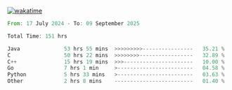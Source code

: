 [![wakatime](https://wakatime.com/badge/user/5970ac98-85fb-4bfd-a7d8-142e7d5bd274.svg)](https://wakatime.com/@5970ac98-85fb-4bfd-a7d8-142e7d5bd274)

<!--START_SECTION:waka-->

```rust
From: 17 July 2024 - To: 09 September 2025

Total Time: 151 hrs

Java              53 hrs 55 mins  >>>>>>>>>----------------   35.21 %
C                 50 hrs 22 mins  >>>>>>>>-----------------   32.89 %
C++               15 hrs 19 mins  >>>----------------------   10.00 %
Go                7 hrs 1 min     >------------------------   04.58 %
Python            5 hrs 33 mins   >------------------------   03.63 %
Other             2 hrs 8 mins    -------------------------   01.40 %
```

<!--END_SECTION:waka-->
